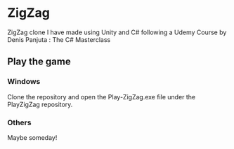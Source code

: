 # ZigZag

ZigZag clone I have made using Unity and C# following a Udemy Course by Denis Panjuta : The C# Masterclass

## Play the game

### Windows
Clone the repository and open the Play-ZigZag.exe file under the PlayZigZag repository.

### Others 
Maybe someday!
